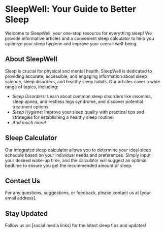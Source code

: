 # SleepWell: Your Guide to Better Sleep

Welcome to SleepWell, your one-stop resource for everything sleep! We provide informative articles and a convenient sleep calculator to help you optimize your sleep hygiene and improve your overall well-being.

## About SleepWell

Sleep is crucial for physical and mental health. SleepWell is dedicated to providing accurate, accessible, and engaging information about sleep science, sleep disorders, and healthy sleep habits. Our articles cover a wide range of topics, including:

* *Sleep Disorders:* Learn about common sleep disorders like insomnia, sleep apnea, and restless legs syndrome, and discover potential treatment options.
* *Sleep Hygiene:* Improve your sleep quality with practical tips and strategies for establishing a healthy sleep routine.
* *And much more!*


## Sleep Calculator

Our integrated sleep calculator allows you to determine your ideal sleep schedule based on your individual needs and preferences. Simply input your desired wake-up time, and the calculator will suggest an optimal bedtime to ensure you get the recommended amount of sleep.



## Contact Us

For any questions, suggestions, or feedback, please contact us at [your email address].


## Stay Updated

Follow us on [social media links] for the latest sleep tips and updates!